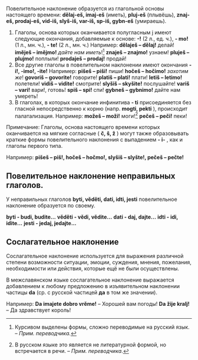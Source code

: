 Повелительное наклонение образуется из глагольной основы настоящего времени:
**dělaj-eš, imaj-eš** (иметь), **pluj-eš** (плывёшь), **znaj-eš, prodaj-eš, vid-iš, slyš-iš, var-iš, sp-iš, gybn-eš** (умираешь).

1. Глаголы, основа которых оканчивается полугласным j имеют следующие окончания, добавляемые к основе: **-!** (2 л., ед. ч.), **- mo!** (1 л., мн. ч.), **- te!** (2 л., мн. ч.)
   Например:
   **dělaješ – dělaj!** делай!
   **iměješ – imějmo!** _дайте нам иметь_![^14]
   **znaješ – znajmo!** узнаем!
   **pluješ – plujmo!** поплыли!
   **prodaješ – prodaj!** продай!
2. Все другие глаголы в повелительном наклонении имеют окончания **- i!, -imo!, -ite!**
   Например:
   **pišeš – piši!** пиши!
   **hočeš – hočimo!** _захотим же_!
   **govoriš – govorite!** говорите!
   **platiš – plati!** плати!
   **letiš – letimo!** полетели!
   **vidiš – vidite!** смотрите!
   **slyšiš – skyšite!** послушайте!
   **variš – vari!** вари!, готовь!
   **spiš – spi!** спи!
   **gybneš – gybnimo!** дайте нам умереть!
3. В глаголах, в которых окончание инфинитива **- ti** присоединяется без гласной непосредственно к корню (напр. **mogti, pekti** ), происходит палатализация.
   Например:
   **možeš – moži!** моги![^15]
   **pečeš – peči!** пеки!

[^14]: Курсивом выделены формы, сложно переводимые на русский язык. – _Прим. переводчика._
[^15]: В русском языке это является не литературной формой, но встречается в речи. – _Прим. переводчика_.

Примечание:
Глаголы, основа настоящего времени которых оканчивается на мягкие согласные ( **č, š, ž** ) могут также образовывать краткие формы повелительного наклонения с выпадением **- i-** , как и глаголы первого типа.

Например:
**pišeš – piš!, hočeš – hočmo!, slyšiš – slyšte!, pečeš – pečte!**

## Повелительное наклонение неправильных глаголов.

У неправильных глаголов **byti, věděti, dati, idti, jesti** повелительное наклонение образуется по своему.

**byti - budi, budite...**
**věděti - vědi, vědite...**
**dati - daj, dajte...**
**idti - idi, idite...**
**jesti - jedaj, jedajte...**

## Сослагательное наклонение

Сослагательное наклонение используется для выражения различной степени возможности ситуации, эмоции, суждения, мнения, пожелания, необходимости или действия, которые ещё не были осуществлены.

В межславянском языке сослагательное наклонение выражается добавлением к любому предложению в изъявительном наклонении частицы **da** (ср. с русской частицей **да** в том же значении).

Например:
**Da imajete dobro vrěme!** – Хорошей вам погоды!
**Da žije kralj!** – Да здравствует король!

